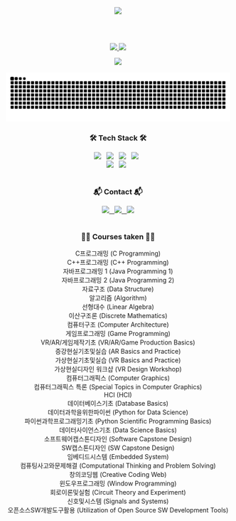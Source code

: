 <!--
**cogusp/cogusp** is a ✨ _special_ ✨ repository because its `README.md` (this file) appears on your GitHub profile.

### Hi there 👋

Here are some ideas to get you started:

- 🔭 I’m currently working on ...
- 🌱 I’m currently learning ...
- 👯 I’m looking to collaborate on ...
- 🤔 I’m looking for help with ...
- 💬 Ask me about ...
- 📫 How to reach me: ...
- 😄 Pronouns: ...
- ⚡ Fun fact: ...
-->

<!--Header-->
<p align="center">
    <img src="https://github.com/user-attachments/assets/716234ef-9a9c-43e0-9fda-e4642822b76f" weight="94%"/>
</p>

<br><br>

<!--My Status-->
<div align="center">
<a href="https://github.com/anuraghazra/github-readme-stats">
    <img src="https://github-readme-stats.vercel.app/api/top-langs/?username=cogusp&layout=donut&show_icons=true&theme=material-palenight&hide_border=true&bg_color=20232a&icon_color=58A6FF&text_color=fff&title_color=58A6FF&count_private=true&exclude_repo=Face-Transfer-Application" width=40% />
</a>    
<a href="https://github.com/anuraghazra/github-readme-stats">
  <img src="https://github-readme-stats.vercel.app/api?username=cogusp&show_icons=true&theme=material-palenight&hide_border=true&bg_color=20232a&icon_color=58A6FF&text_color=fff&title_color=58A6FF&count_private=true" width=59% />
</a>
</div>
<p align="center">
    <a href="https://github.com/ashutosh00710/github-readme-activity-graph">
        <img src="https://github-readme-activity-graph.vercel.app/graph?username=cogusp&theme=react-dark&bg_color=20232a&hide_border=true&line=58A6FF&color=58A6FF"/>
    </a>
</p>

<!--Snake-->
<p align="center">
    <img src="https://github.com/cogusp/cogusp/blob/output/github-snake-dark.svg"/>
</p>

<!--Tech Stack-->
<h3 align="center">🛠️ Tech Stack 🛠️</h3>
<div align="center">
  <img src="https://img.shields.io/badge/Python-14354C?style=for-the-badge&logo=python&logoColor=white" />&nbsp&nbsp
  <img src="https://img.shields.io/badge/C-00599C?style=for-the-badge&logo=c&logoColor=white" />&nbsp&nbsp
  <img src="https://img.shields.io/badge/C%23-1572B6?style=for-the-badge&logo=css3&logoColor=white" />&nbsp&nbsp
  <img src="https://img.shields.io/badge/C%2B%2B-00599C?style=for-the-badge&logo=c%2B%2B&logoColor=white" />&nbsp&nbsp
</div>

<div align="center">
  <img src="https://img.shields.io/badge/Unity-100000?style=for-the-badge&logo=unity&logoColor=white" />&nbsp&nbsp
  <img src="https://img.shields.io/badge/unrealengine-%23313131.svg?style=for-the-badge&logo=unrealengine&logoColor=white" />&nbsp&nbsp
</div>

<br>

<!--Contact-->
<h3 align="center">📬 Contact 📬</h3>
<div align="center">
  <a href="https://www.notion.so/CHAEHYUN-LEE-ff87473ae9104cfeb2f9f34badb9b99f">
    <img src="https://img.shields.io/badge/Notion-000000?style=for-the-badge&logo=notion&logoColor=white" />&nbsp&nbsp
  </a>

  <a href="mailto:cogusp1@gmail.com">
    <img src="https://img.shields.io/badge/Gmail-EA4335?style=for-the-badge&logo=gmail&logoColor=white" />&nbsp&nbsp
  </a>
  
  <a href="https://www.instagram.com/e_pluie_/">
    <img src="https://img.shields.io/badge/Instagram-E4405F?style=for-the-badge&logo=instagram&logoColor=white"/>
  </a>
</div>

<br>

<!--수강과목-->
<h3 align="center">👩‍🏫 Courses taken 👩‍🏫</h3>
<div align="center">
    <a> 
        C프로그래밍 (C Programming) <br>
        C++프로그래밍 (C++ Programming) <br>
        자바프로그래밍 1 (Java Programming 1) <br>
        자바프로그래밍 2 (Java Programming 2) <br>
        자료구조 (Data Structure) <br>
        알고리즘 (Algorithm) <br>
        선형대수 (Linear Algebra) <br>
        이산구조론 (Discrete Mathematics) <br>
        컴퓨터구조 (Computer Architecture) <br>
        게임프로그래밍 (Game Programming) <br>
        VR/AR/게임제작기초 (VR/AR/Game Production Basics) <br>
        증강현실기초및실습 (AR Basics and Practice) <br>
        가상현실기초및실습 (VR Basics and Practice) <br>
        가상현실디자인 워크샵 (VR Design Workshop) <br>
        컴퓨터그래픽스 (Computer Graphics) <br>
        컴퓨터그래픽스 특론 (Special Topics in Computer Graphics) <br>
        HCI (HCI) <br>
        데이터베이스기초 (Database Basics) <br>
        데이터과학을위한파이썬 (Python for Data Science) <br>
        파이썬과학프로그래밍기초 (Python Scientific Programming Basics) <br>
        데이터사이언스기초 (Data Science Basics) <br>
        소프트웨어캡스톤디자인 (Software Capstone Design) <br>
        SW캡스톤디자인 (SW Capstone Design) <br>
        임베디드시스템 (Embedded System) <br>
        컴퓨팅사고와문제해결 (Computational Thinking and Problem Solving) <br>
        창의코딩웹 (Creative Coding Web) <br>
        윈도우프로그래밍 (Window Programming) <br>
        회로이론및실험 (Circuit Theory and Experiment) <br>
        신호및시스템 (Signals and Systems) <br>
        오픈소스SW개발도구활용 (Utilization of Open Source SW Development Tools) <br>
    </a>
</div>

<br>
